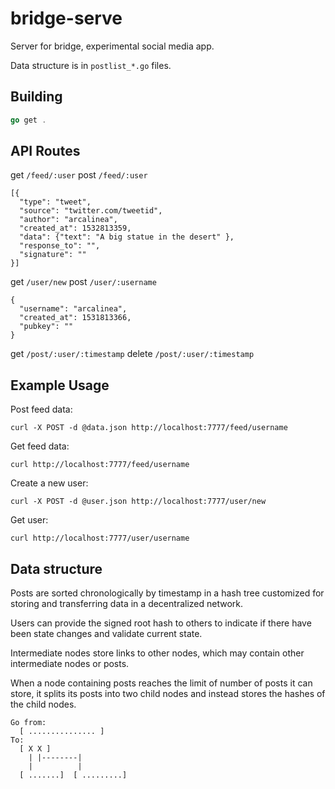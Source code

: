 # bridge-serve

Server for bridge, experimental social media app. 

Data structure is in `postlist_*.go` files. 

## Building

```go
go get .
```

## API Routes

get `/feed/:user`
post `/feed/:user`

```
[{
  "type": "tweet",
  "source": "twitter.com/tweetid",
  "author": "arcalinea",
  "created_at": 1532813359,
  "data": {"text": "A big statue in the desert" },
  "response_to": "",
  "signature": "" 
}]
```

get `/user/new`
post `/user/:username`

```
{
  "username": "arcalinea",
  "created_at": 1531813366,
  "pubkey": ""
}
```

get `/post/:user/:timestamp`
delete `/post/:user/:timestamp`

## Example Usage

Post feed data:
```
curl -X POST -d @data.json http://localhost:7777/feed/username
```

Get feed data:

```
curl http://localhost:7777/feed/username
```

Create a new user: 

```
curl -X POST -d @user.json http://localhost:7777/user/new
```

Get user: 

```
curl http://localhost:7777/user/username
```

## Data structure 

Posts are sorted chronologically by timestamp in a hash tree customized for storing and transferring data in a decentralized network. 

Users can provide the signed root hash to others to indicate if there have been state changes and validate current state. 

Intermediate nodes store links to other nodes, which may contain other intermediate nodes or posts. 

When a node containing posts reaches the limit of number of posts it can store, it splits its posts into two child nodes and instead stores the hashes of the child nodes. 

```
Go from:
  [ ............... ]
To:
  [ X X ]
    | |--------|
    |          |
  [ .......]  [ .........]
```
